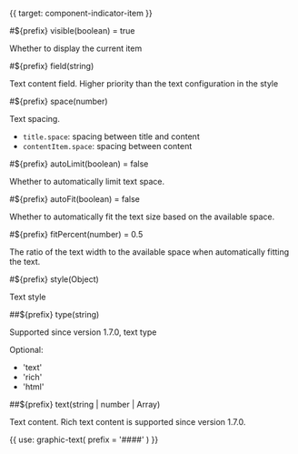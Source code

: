 {{ target: component-indicator-item }}

#${prefix} visible(boolean) = true

Whether to display the current item

#${prefix} field(string)

Text content field.
Higher priority than the text configuration in the style

#${prefix} space(number)

Text spacing.

- `title.space`: spacing between title and content
- `contentItem.space`: spacing between content

#${prefix} autoLimit(boolean) = false

Whether to automatically limit text space.

#${prefix} autoFit(boolean) = false

Whether to automatically fit the text size based on the available space.

#${prefix} fitPercent(number) = 0.5

The ratio of the text width to the available space when automatically fitting the text.

#${prefix} style(Object)

Text style

##${prefix} type(string)

Supported since version 1.7.0, text type

Optional:

- 'text'
- 'rich'
- 'html'

##${prefix} text(string | number | Array)

Text content.
Rich text content is supported since version 1.7.0.

{{ use: graphic-text(
  prefix = '####'
) }}
